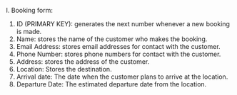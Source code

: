 I. Booking form:<br>
  1. ID (PRIMARY KEY): generates the next number whenever a new booking is made.<br>
  2. Name: stores the name of the customer who makes the booking.<br>
  3. Email Address: stores email addresses for contact with the customer.<br>
  4. Phone Number: stores phone numbers for contact with the customer.<br>
  5. Address: stores the address of the customer.<br>
  6. Location: Stores the destination.<br>
  7. Arrival date: The date when the customer plans to arrive at the location.<br>
  8. Departure Date: The estimated departure date from the location.<br>
